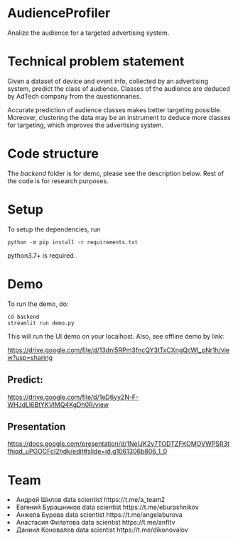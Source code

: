 # AudienceProfiler
Analize the audience for a targeted advertising system.


# Technical problem statement

Given a dataset of device and event info, collected by an advertising system, predict the class of audience. Classes of the audience are deduced by AdTech company from the questionnaries.

Accurate prediction of audience classes makes better targeting possible. Moreover, clustering the data may be an instrument to deduce more classes for targeting, which improves the advertising system.

# Code structure

The *backend* folder is for demo, please see the description below. Rest of the code is for research purposes. 
# Setup
To setup the dependencies, run 

    python -m pip install -r requirements.txt

python3.7+ is required.

# Demo
To run the demo, do:

    cd backend
    streamlit run demo.py

This will run the UI demo on your localhost. Also, see offline demo by link:

https://drive.google.com/file/d/13dni5RPm3fncQY3tTxCXngQcWI_pNr1h/view?usp=sharing

## Predict:

https://drive.google.com/file/d/1eD6yy2N-F-WHJdLl6BtYKVlMQ4KgDh0R/view

## Presentation

https://docs.google.com/presentation/d/1NeIJK2v7TODTZFKOMOVWPSR3tfhjqd_uPGOCFcI2hdk/edit#slide=id.g1061306b806_1_0

# Team


   <li>Андрей Шилов data scientist https://t.me/a_team2</li>
	<li>Евгений Бурашников data scientist https://t.me/eburashnikov</li>
	<li>Анжела Бурова data scientist https://t.me/angelaburova</li>
	<li>Анастасия Филатова data scientist https://t.me/anfltv</li>
	<li>Даниил Коновалов data scientist https://t.me/dikonovalov</li>

